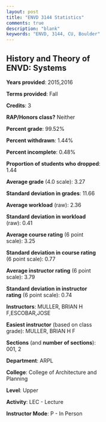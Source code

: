 ```yaml
---
layout: post
title: "ENVD 3144 Statistics"
comments: true
description: "blank"
keywords: "ENVD, 3144, CU, Boulder"
--- 
```

<head>
<script src="https://ajax.googleapis.com/ajax/libs/jquery/2.1.3/jquery.min.js"></script>
<script src="https://dl.dropboxusercontent.com/s/pc42nxpaw1ea4o9/highcharts.js?dl=0"></script>
<!-- <script src="../assets/js/highcharts.js"></script> -->
<style type="text/css">@font-face {
	font-family: "Bebas Neue";
	src: url(https://www.filehosting.org/file/details/544349/BebasNeue%20Regular.otf) format("opentype");
	}
	h1.Bebas { 
		font-family: "Bebas Neue", Verdana, Tahoma;
	}
</style>
</head>
<body>
	<div id="container" style="float: right; width: 45%; height: 88%; margin-left: 2.5%; margin-right: 2.5%;"></div>
	<script language="JavaScript">
		$(document).ready(function() {
		var chart = {type: 'column'};
		var title = {text: 'Grade Distribution'};
		var xAxis = {categories: ['A','B','C','D','F'],crosshair: true};
		var yAxis = {min: 0,title: {text: 'Percentage'}};
		var tooltip = {headerFormat: '<center><b><span style="font-size:20px">{point.key}</span></b></center>',
		               pointFormat: '<td style="padding:0"><b>{point.y:.1f}%</b></td>',
		               footerFormat: '</table>',shared: true,useHTML: true};
		var plotOptions = {column: {pointPadding: 0.0,borderWidth: 0}};  
		var credits = {enabled: false};var series= [{name: 'Percent',data: [49.27,36.1,12.68,0.0,1.95,]}];
		var json = {};
		json.chart = chart;
		json.title = title;
		json.tooltip = tooltip;
		json.xAxis = xAxis;
		json.yAxis = yAxis;  
		json.series = series;
		json.plotOptions = plotOptions;  
		json.credits = credits;
		$('#container').highcharts(json);
	});
	</script>
</body>
			   
## History and Theory of ENVD: Systems

**Years provided**: 2015,2016

**Terms provided**: Fall

**Credits**: 3

**RAP/Honors class?** Neither

**Percent grade**: 99.52%

**Percent withdrawn**: 1.44%

**Percent incomplete**: 0.48%

**Proportion of students who dropped**: 1.44

**Average grade** (4.0 scale): 3.27

**Standard deviation in grades**: 11.66

**Average workload** (raw): 2.36

**Standard deviation in workload** (raw): 0.41

**Average course rating** (6 point scale): 3.25

**Standard deviation in course rating** (6 point scale): 0.77

**Average instructor rating** (6 point scale): 3.79

**Standard deviation in instructor rating** (6 point scale): 0.74

**Instructors**: MULLER, BRIAN H F,ESCOBAR,JOSE

**Easiest instructor** (based on class grade): MULLER, BRIAN H F

**Sections** (and **number of sections**): 001, 2

**Department**: ARPL

**College**: College of Architecture and Planning

**Level**: Upper

**Activity**: LEC - Lecture

**Instructor Mode**: P  - In Person